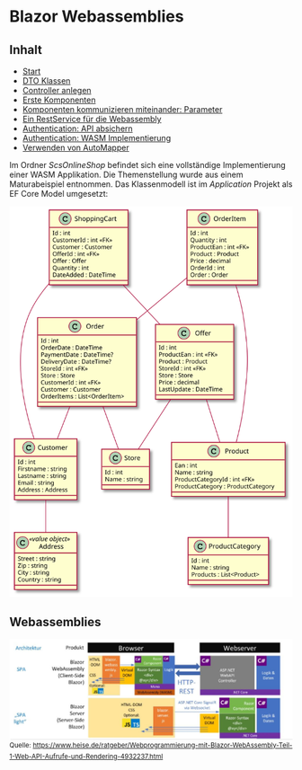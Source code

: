 # Blazor Webassemblies

## Inhalt

- [Start](01Start.md)
- [DTO Klassen](02Dtos.md)
- [Controller anlegen](03Controller.md)
- [Erste Komponenten](04Components.md)
- [Komponenten kommunizieren miteinander: Parameter](05Paramters.md)
- [Ein RestService für die Webassembly](06RestService.md)
- [Authentication: API absichern](07AuthenticationApi.md)
- [Authentication: WASM Implementierung](08AuthenticationWasm.md)
- [Verwenden von AutoMapper](09AutoMapper.md)

Im Ordner *ScsOnlineShop* befindet sich eine vollständige Implementierung einer WASM Applikation.
Die Themenstellung wurde aus einem Maturabeispiel entnommen. Das Klassenmodell ist im *Application*
Projekt als EF Core Model umgesetzt:

![](klassenmodell.svg)

## Webassemblies

![](wasm_architektur.jpg)
<sup>
Quelle: https://www.heise.de/ratgeber/Webprogrammierung-mit-Blazor-WebAssembly-Teil-1-Web-API-Aufrufe-und-Rendering-4932237.html
</sup>
